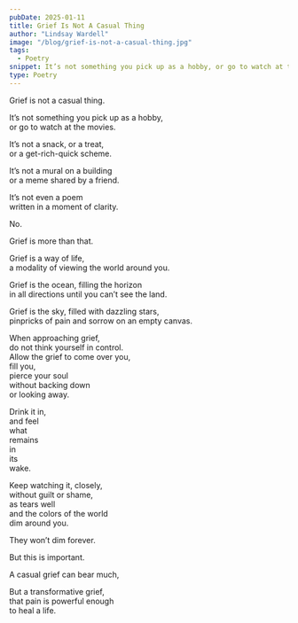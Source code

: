 ```yaml
---
pubDate: 2025-01-11
title: Grief Is Not A Casual Thing
author: "Lindsay Wardell"
image: "/blog/grief-is-not-a-casual-thing.jpg"
tags:
  - Poetry
snippet: It’s not something you pick up as a hobby, or go to watch at the movies. Grief is more than that.
type: Poetry
---
```

Grief is not a casual thing.

It’s not something you pick up as a hobby,<br />
or go to watch at the movies.

It’s not a snack, or a treat,<br />
or a get-rich-quick scheme.

It’s not a mural on a building<br />
or a meme shared by a friend.

It’s not even a poem<br />
written in a moment of clarity.

No.

Grief is more than that.

Grief is a way of life,<br />
a modality of viewing the world around you.

Grief is the ocean, filling the horizon<br />
in all directions until you can’t see the land.

Grief is the sky, filled with dazzling stars,<br />
pinpricks of pain and sorrow on an empty canvas.

When approaching grief,<br />
do not think yourself in control.<br />
Allow the grief to come over you,<br />
fill you,<br />
pierce your soul<br />
without backing down<br />
or looking away.

Drink it in,<br />
and feel<br />
what<br />
remains<br />
in<br />
its<br />
wake.

Keep watching it, closely,<br />
without guilt or shame,<br />
as tears well<br />
and the colors of the world<br />
dim around you.

They won’t dim forever.

But this is important.

A casual grief can bear much,

But a transformative grief,<br />
that pain is powerful enough<br />
to heal a life.
